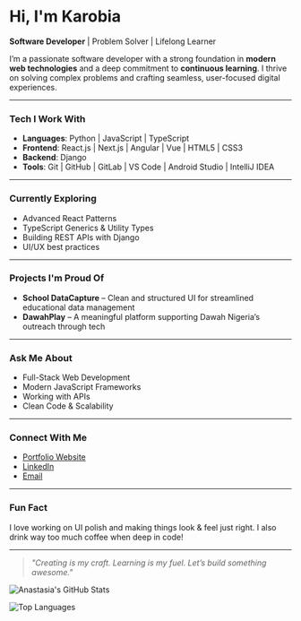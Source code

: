 <!--
**karobia-anastasia/karobia-anastasia** is a  _special_  repository because its `README.md` (this file) appears on your GitHub profile.
-->

#  Hi, I'm Karobia 

**Software Developer** | Problem Solver | Lifelong Learner

I’m a passionate software developer with a strong foundation in **modern web technologies** and a deep commitment to **continuous learning**. I thrive on solving complex problems and crafting seamless, user-focused digital experiences.

---

### Tech I Work With

- **Languages**: Python | JavaScript | TypeScript  
- **Frontend**: React.js  | Next.js | Angular | Vue | HTML5 | CSS3  
- **Backend**: Django  
- **Tools**: Git | GitHub | GitLab | VS Code | Android Studio | IntelliJ IDEA

---

###  Currently Exploring

- Advanced React Patterns
- TypeScript Generics & Utility Types
- Building REST APIs with Django
- UI/UX best practices

---

###  Projects I'm Proud Of

- **School DataCapture** – Clean and structured UI for streamlined educational data management
- **DawahPlay** – A meaningful platform supporting Dawah Nigeria’s outreach through tech

---

###  Ask Me About

- Full-Stack Web Development
- Modern JavaScript Frameworks
- Working with APIs
- Clean Code & Scalability

---

### Connect With Me

- [Portfolio Website](https://anakarobiaportfolio.netlify.app/)
- [LinkedIn](https://www.linkedin.com/in/anastasiakarobia/)
- [Email](mailto:karobiaannah@gmail.com)

---

###  Fun Fact

I love working on UI polish and making things look & feel just right. I also drink way too much coffee when deep in code!

---

> _"Creating is my craft. Learning is my fuel. Let’s build something awesome."_


![Anastasia's GitHub Stats](https://github-readme-stats.vercel.app/api?username=karobia-anastasia&show_icons=true&theme=tokyonight)

![Top Languages](https://github-readme-stats.vercel.app/api/top-langs/?username=karobia-anastasia&layout=compact&theme=tokyonight)

